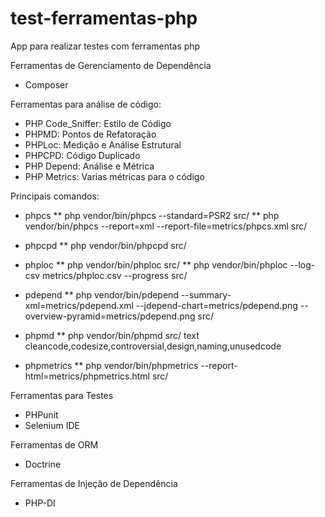 # test-ferramentas-php
App para realizar testes com ferramentas php

Ferramentas de Gerenciamento de Dependência
* Composer

Ferramentas para análise de código:
* PHP Code_Sniffer: Estilo de Código
* PHPMD: Pontos de Refatoração
* PHPLoc: Medição e Análise Estrutural
* PHPCPD: Código Duplicado
* PHP Depend: Análise e Métrica
* PHP Metrics: Varias métricas para o código

Principais comandos:
* phpcs
** php vendor/bin/phpcs --standard=PSR2 src/
** php vendor/bin/phpcs --report=xml --report-file=metrics/phpcs.xml src/

* phpcpd
** php vendor/bin/phpcpd src/

* phploc
** php vendor/bin/phploc src/
** php vendor/bin/phploc --log-csv metrics/phploc.csv --progress src/

* pdepend
** php vendor/bin/pdepend --summary-xml=metrics/pdepend.xml --jdepend-chart=metrics/pdepend.png --overview-pyramid=metrics/pdepend.png src/

* phpmd
** php vendor/bin/phpmd src/ text cleancode,codesize,controversial,design,naming,unusedcode

* phpmetrics
** php vendor/bin/phpmetrics --report-html=metrics/phpmetrics.html src/

Ferramentas para Testes
* PHPunit
* Selenium IDE

Ferramentas de ORM
* Doctrine

Ferramentas de Injeção de Dependência
* PHP-DI

